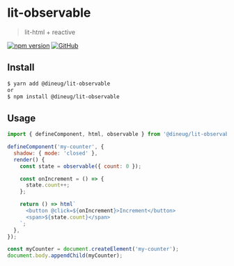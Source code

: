 # lit-observable

> lit-html + reactive

[![npm version](https://img.shields.io/npm/v/@dineug/lit-observable.svg?style=flat-square&color=blue)](https://www.npmjs.com/package/@dineug/lit-observable) [![GitHub](https://img.shields.io/github/license/dineug/lit-observable?style=flat-square&color=blue)](https://github.com/dineug/lit-observable/blob/main/LICENSE)

## Install

```bash
$ yarn add @dineug/lit-observable
or
$ npm install @dineug/lit-observable
```

## Usage

```javascript
import { defineComponent, html, observable } from '@dineug/lit-observable';

defineComponent('my-counter', {
  shadow: { mode: 'closed' },
  render() {
    const state = observable({ count: 0 });

    const onIncrement = () => {
      state.count++;
    };

    return () => html`
      <button @click=${onIncrement}>Increment</button>
      <span>${state.count}</span>
    `;
  },
});

const myCounter = document.createElement('my-counter');
document.body.appendChild(myCounter);
```
